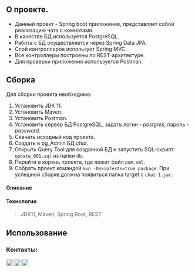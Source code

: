 ## О проекте.
* Данный проект - Spring boot приложение, представляет собой реализацию чата c комнатами.
* В качестве БД используется PostgreSQL.
* Работа с БД осуществляется через Spring Data JPA.
* Слой контроллеров использует Spring MVC.
* Все контроллеры построены по REST-архитектуре.
* Для проверки приложения используется Postman.

## Сборка

Для сборки проекта необходимо:
1. Установить JDK 11.
2. Установить Maven.
3. Установить Postman.
4. Установить сервер БД PostgreSQL, задать логин - *postgres*, пароль - *password*.
5. Скачать исходный код проекта.
6. Создать в pg_Admin БД *chat*.
7. Открыть Query Tool для созданной БД и запустить SQL-скрипт `update_001.sql` из папки `db`.
8. Перейти в корень проекта, где лежит файл `pom.xml`.
9. Собрать проект командой `mvn -DskipTests=true package`.
   При успешной сборке должна появиться папка target c `chat-1.jar`.

#### Описание

#### Технологии
> JDK11, Maven, Spring Boot, REST


## Использование

### Контакты:
[<img align="left" alt="telegram" width="18px" src="https://cdn.jsdelivr.net/npm/simple-icons@3.3.0/icons/telegram.svg" />][telegram]
[<img align="left" alt="gmail" width="18px" src="https://cdn.jsdelivr.net/npm/simple-icons@3.3.0/icons/gmail.svg" />][gmail]
[<img align="left" alt="LinkedIn" width="18px" src="https://cdn.jsdelivr.net/npm/simple-icons@v3/icons/linkedin.svg" />][linkedin]


[telegram]: https://t.me/GrokDen
[gmail]: mailto:den.voiten@gmail.com
[linkedin]: https://www.linkedin.com/in/denis-voytenko-585488117/

